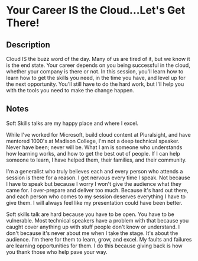 # Your Career IS the Cloud...Let's Get There!

## Description

Cloud IS the buzz word of the day. Many of us are tired of it, but we know it is the end state. Your career depends on you being successful in the cloud, whether your company is there or not. In this session, you'll learn how to learn how to get the skills you need, in the time you have, and level up for the next opportunity. You'll still have to do the hard work, but I'll help you with the tools you need to make the change happen.

## Notes

Soft Skills talks are my happy place and where I excel.

While I've worked for Microsoft, build cloud content at Pluralsight, and have mentored 1000's at Madison College, I'm not a deep technical speaker. Never have been; never will be. What I am is someone who understands how learning works, and how to get the best out of people. If I can help someone to learn, I have helped them, their families, and their community.

I'm a generalist who truly believes each and every person who attends a session is there for a reason. I get nervous every time I speak. Not because I have to speak but because I worry I won't give the audience what they came for. I over-prepare and deliver too much. Because it's hard out there, and each person who comes to my session deserves everything I have to give them. I will always feel like my presentation could have been better.

Soft skills talk are hard because you have to be open. You have to be vulnerable. Most technical speakers have a problem with that because you caught cover anything up with stuff people don't know or understand. I don't because it's never about me when I take the stage. It's about the audience. I'm there for them to learn, grow, and excel. My faults and failures are learning opportunities for them. I do this because giving back is how you thank those who help pave your way.


